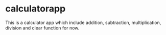# calculatorapp

This is a calculator app which include addition, subtraction, multiplication, division and clear function for now.

